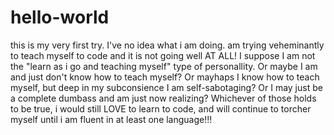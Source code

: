 # hello-world
this is my very first try. I've no idea what i am doing. am trying veheminantly to teach myself to code and it is not going well AT ALL! I suppose I am not the "learn as i go and teaching myself" type of personallity. Or maybe I am and just don't know how to teach myself? Or mayhaps I know how to teach myself, but deep in my subconsience I am self-sabotaging? Or I may just be a complete dumbass and am just now realizing? Whichever of those holds to be true, i would still LOVE to learn to code, and will continue to torcher myself until i am fluent in at least one language!!! 
